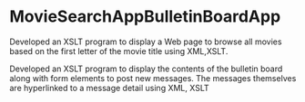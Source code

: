 # MovieSearchAppBulletinBoardApp

Developed an XSLT program to display a Web page to browse all movies based on the first letter of the movie title using XML,XSLT.

Developed an XSLT program to display the contents of the bulletin board along with form elements to post new messages. 
The messages themselves are hyperlinked to a message detail using XML, XSLT
